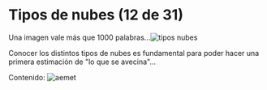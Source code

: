 # Tipos de nubes (12 de 31)

Una imagen vale más que 1000 palabras...![tipos nubes](./gps_files/cloud_summ_schem.jpg)

Conocer los distintos tipos de nubes es fundamental para poder hacer una primera estimación de "lo que se avecina"...

Contenido: ![aemet](./gps_files/aemet(11).jpg)